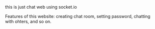 this is just chat web using socket.io

Features of this website: creating chat room, setting password, chatting with ohters, and so on.